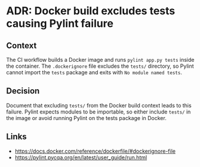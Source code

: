 # ADR: Docker build excludes tests causing Pylint failure

## Context
The CI workflow builds a Docker image and runs `pylint app.py tests` inside the container. The `.dockerignore` file excludes the `tests/` directory, so Pylint cannot import the `tests` package and exits with `No module named tests`.

## Decision
Document that excluding `tests/` from the Docker build context leads to this failure. Pylint expects modules to be importable, so either include `tests/` in the image or avoid running Pylint on the tests package in Docker.

## Links
- https://docs.docker.com/reference/dockerfile/#dockerignore-file
- https://pylint.pycqa.org/en/latest/user_guide/run.html
